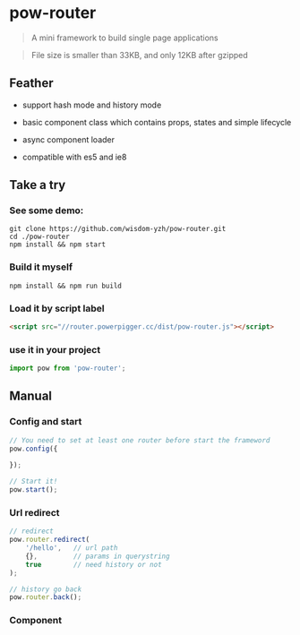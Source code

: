 # pow-router

> A mini framework to build single page applications

> File size is smaller than 33KB, and only 12KB after gzipped

## Feather

* support hash mode and history mode

* basic component class which contains props, states and simple lifecycle

* async component loader

* compatible with es5 and ie8

## Take a try

### See some demo:

```shell
git clone https://github.com/wisdom-yzh/pow-router.git
cd ./pow-router
npm install && npm start
```

### Build it myself

```shell
npm install && npm run build
```

### Load it by script label

```html
<script src="//router.powerpigger.cc/dist/pow-router.js"></script>
```

### use it in your project

```javascript
import pow from 'pow-router';
```

## Manual

### Config and start

```javascript
// You need to set at least one router before start the frameword
pow.config({
	
});

// Start it!
pow.start();
```

### Url redirect

```javascript
// redirect
pow.router.redirect(
	'/hello',	// url path 
	{},			// params in querystring
	true		// need history or not
);

// history go back
pow.router.back();
```

### Component
